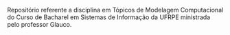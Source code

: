 Repositório referente a disciplina em Tópicos de Modelagem Computacional do Curso de Bacharel em Sistemas de Informação da UFRPE ministrada pelo professor Glauco.
